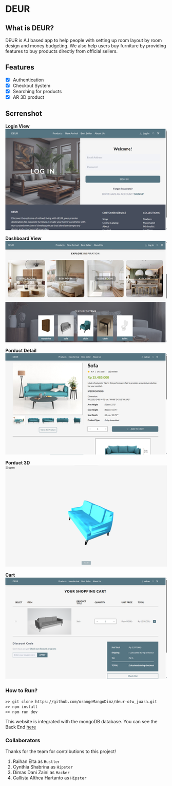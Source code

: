 # DEUR

## What is DEUR?
DEUR is A.I based app to help people with setting up room layout by room design and money budgeting. We also help users buy furniture by providing features to buy products directly from official sellers.

## Features
- [x] Authentication
- [x] Checkout System
- [x] Searching for products
- [x] AR 3D product

## Scrrenshot
**Login View**
![login](./public/images/screenshot/Login.png)

**Dashboard View**
![dashboard](./public/images/screenshot/Dashboard.png)

**Porduct Detail**
![product_detail](./public/images/screenshot/Detail_Porduct.png)

**Porduct 3D**
![product_3d](./public/images/screenshot/Product_3D.png)

**Cart**
![cart](./public/images/screenshot/Cart.png)

### How to Run?
```
>> git clone https://github.com/orangeMangoDimz/deur-otw_juara.git
>> npm install
>> npm run dev
```
This website is integrated with the mongoDB database. You can see the Back End [here](https://github.com/orangeMangoDimz/deur-otw_juara-backend)

### Collaborators
Thanks for the team for contributions to this project!
1. Raihan Elta as `Hustler`
2. Cynthia Shabrina as `Hipster`
3. Dimas Dani Zaini as `Hacker`
4. Callista Althea Hartanto as `Hipster`